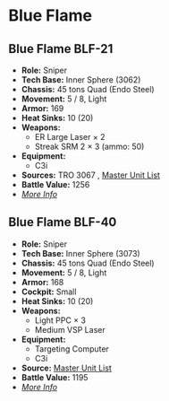 # Blue Flame 

## Blue Flame BLF-21 

- **Role:** Sniper 
- **Tech Base:** Inner Sphere (3062) 
- **Chassis:** 45 tons Quad (Endo Steel) 
- **Movement:** 5 / 8, Light 
- **Armor:** 169 
- **Heat Sinks:** 10 (20) 
- **Weapons:** 
  - ER Large Laser × 2 
  - Streak SRM 2 × 3 (ammo: 50) 
- **Equipment:** 
  - C3i 
- **Sources:** TRO 3067 , [Master Unit List](http://masterunitlist.info/Unit/Details/3840/blue-flame-blf-21) 
- **Battle Value:** 1256 
- [*More Info*](blue_flame/blue_flame_blf-21.md) 

## Blue Flame BLF-40 

- **Role:** Sniper 
- **Tech Base:** Inner Sphere (3073) 
- **Chassis:** 45 tons Quad (Endo Steel) 
- **Movement:** 5 / 8, Light 
- **Armor:** 168 
- **Cockpit:** Small 
- **Heat Sinks:** 10 (20) 
- **Weapons:** 
  - Light PPC × 3 
  - Medium VSP Laser 
- **Equipment:** 
  - Targeting Computer 
  - C3i 
- **Source:** [Master Unit List](http://masterunitlist.info/Unit/Details/5672/blue-flame-blf-40) 
- **Battle Value:** 1195 
- [*More Info*](blue_flame/blue_flame_blf-40.md) 

